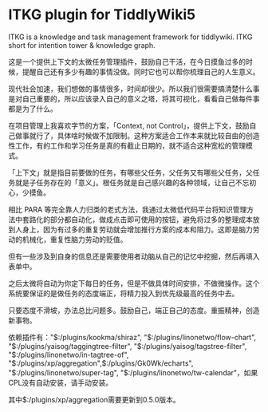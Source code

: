 # ITKG plugin for TiddlyWiki5

ITKG is a knowledge and task management framework for tiddlywiki. ITKG short for intention tower & knowledge graph.

这是一个提供上下文的太微任务管理插件，鼓励自己干活，在今日摸鱼过多的时候，提醒自己还有多少有趣的事情没做。同时它也可以帮你梳理自己的人生意义。

现代社会加速，我们想做的事情很多，时间却很少。所以我们很需要搞清楚什么事是对自己重要的，所以应该录入自己的意义之塔，将其可视化，看看自己做每件事都是为了什么。

在项目管理上我喜欢字节的方案，「Context, not Control」，提供上下文，鼓励自己做事就行了，具体啥时候做不加限制。这种方案适合工作本来就比较自由的创造性工作，有的工作和学习任务是真的有截止日期的，就不适合这种宽松的管理模式。

「上下文」就是指目前要做的任务，有哪些父任务，父任务又有哪些父任务，父任务就是子任务存在的「意义」。根任务就是自己感兴趣的各种领域，让自己不忘初心，少摸鱼。

相比 PARA 等完全靠人力归类的老式方法，我通过太微低代码平台将知识管理方法中套路化的部分都自动化，做成点击即可使用的按钮，避免将过多的整理成本放到人身上，因为有过多的重复劳动就会增加推行方案的成本和阻力。这即是脑力劳动的机械化，重复性脑力劳动的贬值。

但有一些涉及到自身的信息还是需要使用者动脑从自己的记忆中挖掘，然后再填入表单中。

之后太微将自动为你定下每日的任务，但是不做具体时间安排，不做微操作。这个系统要保证的是做任务的态度端正，将精力投入到优先级最高的任务中去。

只要态度不滑坡，办法总比问题多。鼓励自己，端正自己的态度。重振精神，创造新事物。

依赖插件有："$:/plugins/kookma/shiraz", "$:/plugins/linonetwo/flow-chart", "$:/plugins/yaisog/taggingtree-filter", "$:/plugins/yaisog/tagstree-filter", "$:/plugins/linonetwo/in-tagtree-of", "$:/plugins/xp/aggregation",$:/plugins/Gk0Wk/echarts", "$:/plugins/linonetwo/super-tag", "$:/plugins/linonetwo/tw-calendar"，如果CPL没有自动安装，请手动安装。

其中$:/plugins/xp/aggregation需要更新到0.5.0版本。
